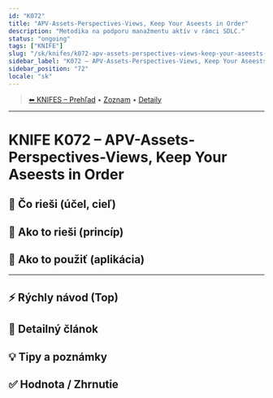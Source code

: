 ```yaml
---
id: "K072"
title: "APV-Assets-Perspectives-Views, Keep Your Aseests in Order"
description: "Metodika na podporu manažmentu aktív v rámci SDLC."
status: "ongoing"
tags: ["KNIFE"]
slug: "/sk/knifes/k072-apv-assets-perspectives-views-keep-your-aseests-in-order"
sidebar_label: "K072 – APV-Assets-Perspectives-Views, Keep Your Aseests in Order"
sidebar_position: "72"
locale: "sk"
---
```

<!-- body:start -->

<!-- nav:knifes -->
> [⬅ KNIFES – Prehľad](../KNIFEsOverview.md) • [Zoznam](../KNIFE_Overview_List.md) • [Detaily](../KNIFE_Overview_Details.md)
---
# KNIFE K072 – APV-Assets-Perspectives-Views, Keep Your Aseests in Order

## 🎯 Čo rieši (účel, cieľ)

## 🧩 Ako to rieši (princíp)

## 🧪 Ako to použiť (aplikácia)

---

## ⚡ Rýchly návod (Top)

## 📜 Detailný článok

## 💡 Tipy a poznámky

## ✅ Hodnota / Zhrnutie
